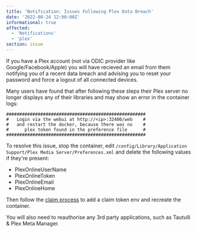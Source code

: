 ```yaml
---
title: 'Notification: Issues Following Plex Data Breach'
date: '2022-08-24 12:00:00Z'
informational: true
affected:
  - 'Notifications'
  - 'plex'
section: issue
---
```

If you have a Plex account (not via ODIC provider like Google/Facebook/Apple) you will have recieved an email from them notifying you of a recent data breach and advising you to reset your password and force a logout of all connected devices.

Many users have found that after following these steps their Plex server no longer displays any of their libraries and may show an error in the container logs:

```text
#####################################################
#   Login via the webui at http://<ip>:32400/web    #
#   and restart the docker, because there was no    #
#      plex token found in the preference file      #
#####################################################
```

To resolve this issue, stop the container, edit `/config/Library/Application Support/Plex Media Server/Preferences.xml` and delete the following values if they're present:

* PlexOnlineUserName
* PlexOnlineToken
* PlexOnlineEmail
* PlexOnlineHome

Then follow the [claim process](https://github.com/linuxserver/docker-plex#parameters) to add a claim token env and recreate the container.

You will also need to reauthorise any 3rd party applications, such as Tautulli & Plex Meta Manager.
